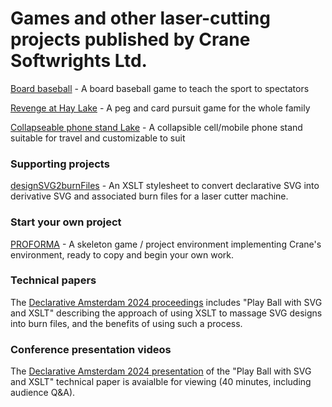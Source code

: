 # Games and other laser-cutting projects published by Crane Softwrights Ltd.

[Board baseball](https://github.com/CraneSoftwrights/board-baseball#readme) - A board baseball game to teach the sport to spectators 

[Revenge at Hay Lake](https://github.com/CraneSoftwrights/revenge#readme) - A peg and card pursuit game for the whole family 

[Collapseable phone stand
Lake](https://github.com/CraneSoftwrights/phone-stand#readme) - A collapsible cell/mobile phone stand suitable for travel and customizable to suit

### Supporting projects

[designSVG2burnFiles](https://github.com/CraneSoftwrights/designSVG2burnFiles#readme) - An XSLT stylesheet to convert declarative SVG into derivative SVG and associated burn files for a laser cutter machine.

### Start your own project

[PROFORMA](https://github.com/CraneSoftwrights/PROFORMA#readme) - A skeleton game / project environment implementing Crane's environment, ready to copy and begin your own work.

### Technical papers

The [Declarative Amsterdam 2024 proceedings](https://declarative.amsterdam/article?doi=da.2024.holman.play-ball) includes "Play Ball with SVG and XSLT" describing the approach of using XSLT to massage SVG designs into burn files, and the benefits of using such a process.


### Conference presentation videos

The [Declarative Amsterdam 2024 presentation](https://bit.ly/da2024video) of the "Play Ball with SVG and XSLT" technical paper is avaialble for viewing (40 minutes, including audience Q&A).
